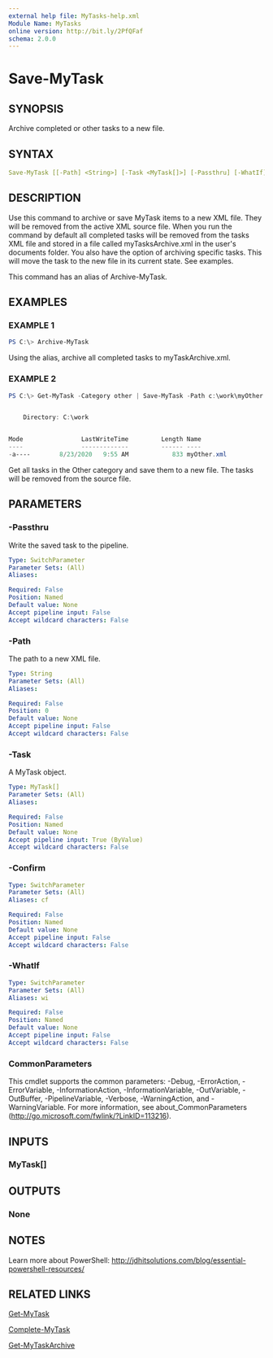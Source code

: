 ```yaml
---
external help file: MyTasks-help.xml
Module Name: MyTasks
online version: http://bit.ly/2PfQFaf
schema: 2.0.0
---
```


# Save-MyTask

## SYNOPSIS

Archive completed or other tasks to a new file.

## SYNTAX

```yaml
Save-MyTask [[-Path] <String>] [-Task <MyTask[]>] [-Passthru] [-WhatIf] [-Confirm] [<CommonParameters>]
```

## DESCRIPTION

Use this command to archive or save MyTask items to a new XML file.  They will be removed from the active XML source file. When you run the command by default all completed tasks will be removed from the tasks XML file and stored in a file called myTasksArchive.xml in the user's documents folder. You also have the option of archiving specific tasks. This will move the task to the new file in its current state. See examples.

This command has an alias of Archive-MyTask.

## EXAMPLES

### EXAMPLE 1

```powershell
PS C:\> Archive-MyTask
```

Using the alias, archive all completed tasks to myTaskArchive.xml.

### EXAMPLE 2

```powershell
PS C:\> Get-MyTask -Category other | Save-MyTask -Path c:\work\myOther.xml -Passthru


    Directory: C:\work


Mode                LastWriteTime         Length Name
----                -------------         ------ ----
-a----        8/23/2020   9:55 AM            833 myOther.xml
```

Get all tasks in the Other category and save them to a new file. The tasks will be removed from the source file.

## PARAMETERS

### -Passthru

Write the saved task to the pipeline.

```yaml
Type: SwitchParameter
Parameter Sets: (All)
Aliases:

Required: False
Position: Named
Default value: None
Accept pipeline input: False
Accept wildcard characters: False
```

### -Path

The path to a new XML file.

```yaml
Type: String
Parameter Sets: (All)
Aliases:

Required: False
Position: 0
Default value: None
Accept pipeline input: False
Accept wildcard characters: False
```

### -Task

A MyTask object.

```yaml
Type: MyTask[]
Parameter Sets: (All)
Aliases:

Required: False
Position: Named
Default value: None
Accept pipeline input: True (ByValue)
Accept wildcard characters: False
```

### -Confirm

```yaml
Type: SwitchParameter
Parameter Sets: (All)
Aliases: cf

Required: False
Position: Named
Default value: None
Accept pipeline input: False
Accept wildcard characters: False
```

### -WhatIf

```yaml
Type: SwitchParameter
Parameter Sets: (All)
Aliases: wi

Required: False
Position: Named
Default value: None
Accept pipeline input: False
Accept wildcard characters: False
```

### CommonParameters

This cmdlet supports the common parameters: -Debug, -ErrorAction, -ErrorVariable, -InformationAction, -InformationVariable, -OutVariable, -OutBuffer, -PipelineVariable, -Verbose, -WarningAction, and -WarningVariable. For more information, see about_CommonParameters (http://go.microsoft.com/fwlink/?LinkID=113216).

## INPUTS

### MyTask[]

## OUTPUTS

### None

## NOTES

Learn more about PowerShell: http://jdhitsolutions.com/blog/essential-powershell-resources/

## RELATED LINKS

[Get-MyTask](Get-MyTask.md)

[Complete-MyTask](Complete-MyTask.md)

[Get-MyTaskArchive](Get-MyTaskArchive.md)
